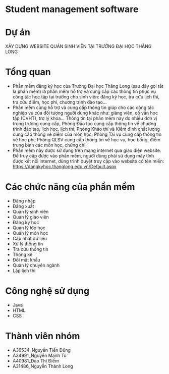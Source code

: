 # Student management software
# Dự án
  XÂY DỰNG WEBSITE QUẢN SINH VIÊN TẠI TRƯỜNG ĐẠI HỌC THĂNG LONG
# Tổng quan
- Phần mềm đăng ký học của Trường Đại học Thăng Long (sau đây gọi tắt là phần mềm) là phần mềm hỗ trợ và cung cấp các thông tin phục vụ công tác học tập tại trường cho
sinh viên: đăng ký học, tra cứu lịch thi, tra cứu điểm, học phí, chương trình đào tạo…
- Phần mềm cũng hỗ trợ và cung cấp thông tin giúp cho các công tác nghiệp vụ của đối tượng người dùng khác như: giảng viên, cố vấn học tập (CVHT), trợ lý khoa…
Thông tin tại phần mềm này do nhiều đơn vị trong trường cung cấp, Phòng Đào tạo cung cấp thông tin về chương trình đào tạo, lịch học, lịch thi; Phòng Khảo thí và Kiểm định chất lượng cung cấp thông về điểm của môn học; Phòng Tài vụ cung cấp thông tin về học phí; Phòng QLSV cung cấp thông tin về học vụ, học bổng, điểm trung bình các môn học, chứng chỉ.
- Phần mềm này được sử dụng trên mạng internet qua giao diện website. Để truy cập được vào phần mềm, người dùng phải sử dụng máy tính được kết nối internet, dùng trình
duyệt truy cập vào website có tên miền: https://dangkyhoc.thanglong.edu.vn/Default.aspx
# Các chức năng của phần mềm
- Đăng nhập
- Đăng xuất
- Quản lý sinh viên
- Quản lý giáo viên
- Đăng ký học
- Quản lý lớp học
- Quản lý môn học
- Cập nhật dữ liệu
- Xử lý thông tin
- Tra cứu thông tin
- Thống kê
- Đổi mật khẩu
- Quản lý chuyên ngành
- Lập lịch thi
# Công nghệ sử dụng
- Java
- HTML
- CSS
# Thành viên nhóm
- A36534_Nguyễn Tiến Dũng
- A34991_Nguyễn Mạnh Tú
- A40981_Đào Thị Điểm
- A31486_Nguyễn Thành Long
